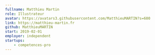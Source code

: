 ```yaml
---
fullname: Matthieu Martin
role: Illustrateur
avatar: https://avatars3.githubusercontent.com/MatthieuMARTIN?s=600
link: https://matthieu-martin.fr
github: MatthieuMARTIN
start: 2019-02-01
employer: independent
startups:
    - competences-pro
---
```


